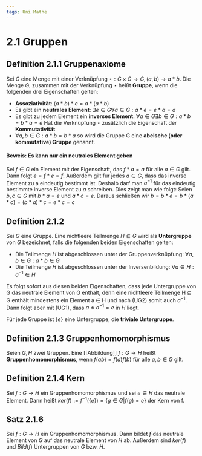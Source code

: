 ```yaml
---
tags: Uni Mathe
---
```

# 2.1 Gruppen
## Definition 2.1.1 Gruppenaxiome

Sei $G$ eine Menge mit einer Verknüpfung $\star: G \times G \rightarrow G, (a, b) \rightarrow a*b$. Die Menge $G$, zusammen mit der Verknüpfung $\star$ heißt __Gruppe__, wenn die folgenden drei Eigenschaften gelten:
- __Assoziativität__: $(a*b)*c = a*(a*b)$
- Es gibt ein __neutrales Element__: $\exists e \in G \forall a \in G: a*e =e*a = a$ 
- Es gibt zu jedem Element ein __inverses Element__: $\forall a \in G \exists b \in G:a*b=b*a=e$
Hat die Verknüpfung $\star$ zusätzlich die Eigenschaft der __Kommutativität__
- $\forall a, b \in G: a*b = b*a$
so wird die Gruppe G eine __abelsche (oder kommutative) Gruppe__ genannt.

#### Beweis: Es kann nur ein neutrales Element geben
Sei $f \in G$ ein Element mit der Eigenschaft, das $f*a=a$ für alle $a\in G$ gilt. Dann folgt $e = f *e = f$.
Außerdem gilt fur jedes $a \in G$, dass das inverse Element zu a eindeutig bestimmt ist. Deshalb darf man $a^{-1}$ für das eindeutig bestimmte inverse Element zu  $a$ schreiben. Dies zeigt man wie folgt: 
Seien $b, c \in G$ mit $b*a =e$ und $a*c=e$. Daraus schließen wir 
$b=b*e=b*(a*c)=(b*a)*c=e*c=c$

## Definition 2.1.2
Sei $G$ eine Gruppe. Eine nichtleere Teilmenge $H \subseteq G$ wird als __Untergruppe__ von $G$ bezeichnet, falls die folgenden beiden Eigenschaften gelten:
- Die Teilmenge $H$ ist abgeschlossen unter der Gruppenverknüpfung: $\forall a, b \in G: a*b\in G$
- Die Teilmenge $H$ ist abgeschlossen unter der Inversenbildung: $\forall a \in H: a^{-1}\in H$

Es folgt sofort aus diesen beiden Eigenschaften, dass jede Untergruppe von G das neutrale Element von G enthalt, denn eine nichtleere Teilmenge H ⊆ G enthält mindestens ein Element a ∈ H und nach (UG2) somit auch $a^{-1}$. Dann folgt aber mit (UG1), dass $a ∗ a^{-1} = e$ in $H$ liegt.

Für jede Gruppe ist $\{ e \}$ eine Untergruppe, die __triviale Untergruppe__.

## Definition 2.1.3 Gruppenhomomorphismus
Seien $G, H$ zwei Gruppen. Eine [[Abbildung]] $f: G \rightarrow H$ heißt __Gruppenhomomorphismus__, wenn $f(ab) = f(a)f(b)$ für alle $a, b \in G$ gilt.

## Definition 2.1.4 Kern
Sei $f: G \rightarrow H$ ein Gruppenhomomorphismus und sei $e \in H$ das neutrale Element. Dann heißt $ker(f):= f^{-1}(\{ e \} ) = \{ g \in G | f(g) = e \}$ der Kern von f.

## Satz 2.1.6
Sei $f: G \rightarrow H$ ein Gruppenhomomorphismus. Dann bildet $f$ das neutrale Element von $G$ auf das neutrale Element von $H$ ab. Außerdem sind $ker(f)$ und $Bild(f)$ Untergruppen von $G$ bzw. $H$.